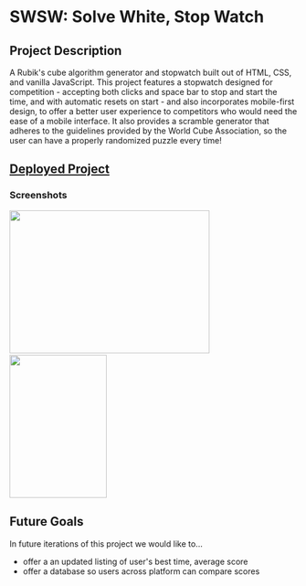 # SWSW: Solve White, Stop Watch

## Project Description
A Rubik's cube algorithm generator and stopwatch built out of HTML, CSS, and vanilla JavaScript. 
This project features a stopwatch designed for competition - accepting both clicks and space bar to stop and start the time, and with automatic resets on start - and also incorporates mobile-first design, to offer a better user experience to competitors who would need the ease of a mobile interface.
It also provides a scramble generator that adheres to the guidelines provided by the World Cube Association, so the user can have a properly randomized puzzle every time!

## [Deployed Project](https://srsexton94.github.io/swsw/)

### Screenshots

<img src="./img/screenshot-browser.png" width="350" height="250">&nbsp;
<img src="./img/screenshot-mobile.png" width="170" height="250">

## Future Goals
In future iterations of this project we would like to...
* offer a an updated listing of user's best time, average score
* offer a database so users across platform can compare scores
